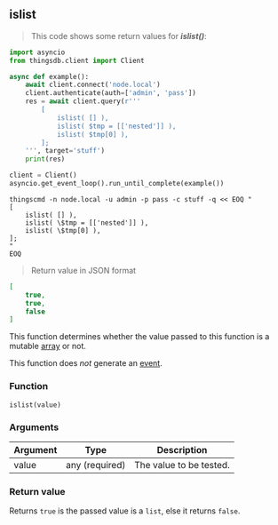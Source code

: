 ## islist

> This code shows some return values for ***islist()***:

```python
import asyncio
from thingsdb.client import Client

async def example():
    await client.connect('node.local')
    client.authenticate(auth=['admin', 'pass'])
    res = await client.query(r'''
        [
            islist( [] ),
            islist( $tmp = [['nested']] ),
            islist( $tmp[0] ),
        ];
    ''', target='stuff')
    print(res)

client = Client()
asyncio.get_event_loop().run_until_complete(example())
```

```shell
thingscmd -n node.local -u admin -p pass -c stuff -q << EOQ "
[
    islist( [] ),
    islist( \$tmp = [['nested']] ),
    islist( \$tmp[0] ),
];
"
EOQ
```

> Return value in JSON format

```json
[
    true,
    true,
    false
]
```

This function determines whether the value passed to this function
is a mutable [array](#array-type) or not.

This function does *not* generate an [event](#events).

### Function
`islist(value)`

### Arguments
Argument | Type | Description
-------- | ---- | -----------
value | any (required) | The value to be tested.

### Return value
Returns `true` is the passed value is a `list`, else it returns `false`.
